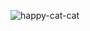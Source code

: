 ![happy-cat-cat](https://github.com/SIM-GYUBIN/SIM-GYUBIN/assets/89975936/26074da9-260f-43f1-ba1d-6f8e52faa877)

<!--
**SIM-GYUBIN/SIM-GYUBIN** is a ✨ _special_ ✨ repository because its `README.md` (this file) appears on your GitHub profile.

Here are some ideas to get you started:

- 🔭 I’m currently working on ...
- 🌱 I’m currently learning ...
- 👯 I’m looking to collaborate on ...
- 🤔 I’m looking for help with ...
- 💬 Ask me about ...
- 📫 How to reach me: ...
- 😄 Pronouns: ...
- ⚡ Fun fact: ...
-->

